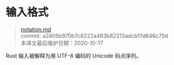 # 输入格式

>[notation.md](https://github.com/rust-lang/reference/blob/master/src/input-format.md)\
>commit: a2405b970b7c8222a483b82213adcb17d646c75d \
>本译文最后维护日期：2020-10-17

Rust 输入被解释为用 UTF-8 编码的 Unicode 码点序列。

<!-- 2020-10-25 -->
<!-- checked -->
